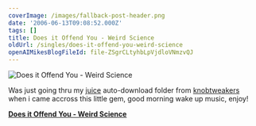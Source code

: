 ```yaml
---
coverImage: /images/fallback-post-header.png
date: '2006-06-13T09:08:52.000Z'
tags: []
title: Does it Offend You - Weird Science
oldUrl: /singles/does-it-offend-you-weird-science
openAIMikesBlogFileId: file-ZSgrCLtyhbLpVjdloVNmzvQJ
---
```


![Does it Offend You - Weird Science](/wp-content/uploads/2006/06/Weird_Science.jpg)

Was just going thru my [juice](https://www.mikecann.blog/Does_it_Offend_You_-_Weird_Science) auto-download folder from [knobtweakers ](https://www.knobtweakers.net/)when i came accross this little gem, good morning wake up music, enjoy!

<!-- more -->

**[Does it Offend You - Weird Science](https://www.mikecann.blog/MP3s/Singles/Does_it_Offend_You_-_Weird_Science.mp3 "Does_it_Offend_You_-_Weird_Science.mp3")**
